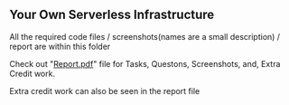 ## Your Own Serverless Infrastructure

All the required code files / screenshots(names are a small description) / report are within this folder

Check out "[Report.pdf](https://github.com/shubhamsingla27/COEN241_CloudComputing/blob/main/HW2/Report.pdf)" file for Tasks, Questons, Screenshots, and, Extra Credit work.

Extra credit work can also be seen in the report file
